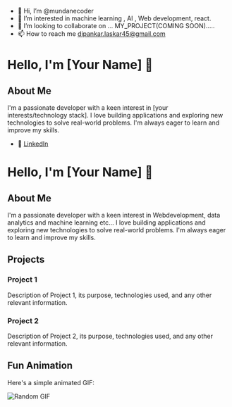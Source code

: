 - 👋 Hi, I’m @mundanecoder
- 👀 I’m interested in  machine learning , AI , Web development, react.
- 💞️ I’m looking to collaborate on ... MY_PROJECT(COMING SOON).....
- 📫 How to reach me dipankar.laskar45@gmail.com

# Hello, I'm [Your Name] 👋

## About Me

I'm a passionate developer with a keen interest in [your interests/technology stack]. I love building applications and exploring new technologies to solve real-world problems. I'm always eager to learn and improve my skills.

- 💼 [LinkedIn](https://www.linkedin.com/in/your-profile](https://www.linkedin.com/in/dipankar-laskar-925a268a/))


# Hello, I'm [Your Name] 👋

## About Me

I'm a passionate developer with a keen interest in Webdevelopment, data analytics and machine learning etc... I love building applications and exploring new technologies to solve real-world problems. I'm always eager to learn and improve my skills.



## Projects

### Project 1

Description of Project 1, its purpose, technologies used, and any other relevant information.

### Project 2

Description of Project 2, its purpose, technologies used, and any other relevant information.

## Fun Animation

Here's a simple animated GIF:

![Random GIF](https://media.giphy.com/media/3oKIPnAiaMCws8nOsE/giphy.gif)


